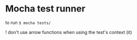 # Mocha test runner

to run
`$ mocha tests/`

! don't use arrow functions when 
using the test's context (it)